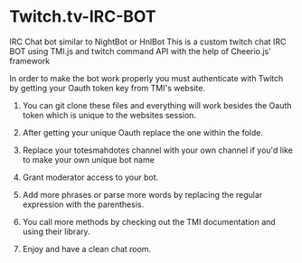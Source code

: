 # Twitch.tv-IRC-BOT
IRC Chat bot similar to NightBot or HnlBot
This is a custom twitch chat IRC BOT using TMI.js and twitch command API with the help of Cheerio.js' framework

In order to make the bot work properly you must authenticate with Twitch by getting your Oauth token key from TMI's website. 

1) You can git clone these files and everything will work besides the Oauth token which is unique to the websites session.

2) After getting your unique Oauth replace the one within the folde.

3) Replace your totesmahdotes channel with your own channel if you'd like to make your own unique bot name

4) Grant moderator access to your bot.

5) Add more phrases or parse more words by replacing the regular expression with the parenthesis. 

6) You call more methods by checking out the TMI documentation and using their library. 

7) Enjoy and have a clean chat room.
